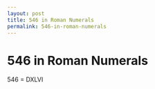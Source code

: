 ```yaml
---
layout: post
title: 546 in Roman Numerals
permalink: 546-in-roman-numerals
---
```


# 546 in Roman Numerals

546 = DXLVI
